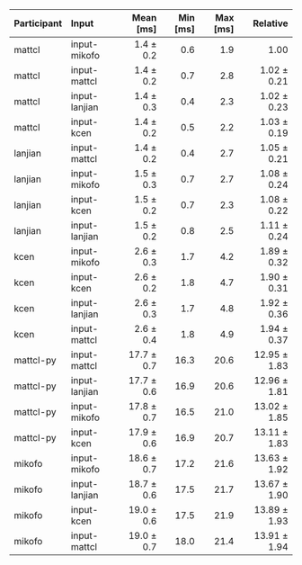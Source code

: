 | Participant | Input | Mean [ms] | Min [ms] | Max [ms] | Relative |
|:---|:---|---:|---:|---:|---:|
| mattcl | input-mikofo | 1.4 ± 0.2 | 0.6 | 1.9 | 1.00 |
| mattcl | input-mattcl | 1.4 ± 0.2 | 0.7 | 2.8 | 1.02 ± 0.21 |
| mattcl | input-lanjian | 1.4 ± 0.3 | 0.4 | 2.3 | 1.02 ± 0.23 |
| mattcl | input-kcen | 1.4 ± 0.2 | 0.5 | 2.2 | 1.03 ± 0.19 |
| lanjian | input-mattcl | 1.4 ± 0.2 | 0.4 | 2.7 | 1.05 ± 0.21 |
| lanjian | input-mikofo | 1.5 ± 0.3 | 0.7 | 2.7 | 1.08 ± 0.24 |
| lanjian | input-kcen | 1.5 ± 0.2 | 0.7 | 2.3 | 1.08 ± 0.22 |
| lanjian | input-lanjian | 1.5 ± 0.2 | 0.8 | 2.5 | 1.11 ± 0.24 |
| kcen | input-mikofo | 2.6 ± 0.3 | 1.7 | 4.2 | 1.89 ± 0.32 |
| kcen | input-kcen | 2.6 ± 0.2 | 1.8 | 4.7 | 1.90 ± 0.31 |
| kcen | input-lanjian | 2.6 ± 0.3 | 1.7 | 4.8 | 1.92 ± 0.36 |
| kcen | input-mattcl | 2.6 ± 0.4 | 1.8 | 4.9 | 1.94 ± 0.37 |
| mattcl-py | input-mattcl | 17.7 ± 0.7 | 16.3 | 20.6 | 12.95 ± 1.83 |
| mattcl-py | input-lanjian | 17.7 ± 0.6 | 16.9 | 20.6 | 12.96 ± 1.81 |
| mattcl-py | input-mikofo | 17.8 ± 0.7 | 16.5 | 21.0 | 13.02 ± 1.85 |
| mattcl-py | input-kcen | 17.9 ± 0.6 | 16.9 | 20.7 | 13.11 ± 1.83 |
| mikofo | input-mikofo | 18.6 ± 0.7 | 17.2 | 21.6 | 13.63 ± 1.92 |
| mikofo | input-lanjian | 18.7 ± 0.6 | 17.5 | 21.7 | 13.67 ± 1.90 |
| mikofo | input-kcen | 19.0 ± 0.6 | 17.5 | 21.9 | 13.89 ± 1.93 |
| mikofo | input-mattcl | 19.0 ± 0.7 | 18.0 | 21.4 | 13.91 ± 1.94 |

